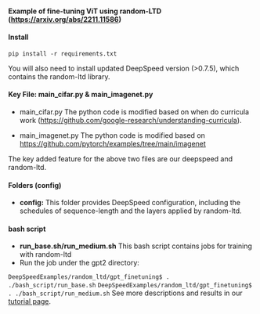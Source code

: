 #### Example of fine-tuning ViT using random-LTD (https://arxiv.org/abs/2211.11586)

#### Install

``pip install -r requirements.txt``

You will also need to install updated DeepSpeed version (>0.7.5), which contains the random-ltd library.

#### Key File: main_cifar.py & main_imagenet.py

* main_cifar.py The python code is modified based on when do curricula work (https://github.com/google-research/understanding-curricula). 

* main_imagenet.py The python code is modified based on  https://github.com/pytorch/examples/tree/main/imagenet

The key added feature for the above two files are our deepspeed and random-ltd.
#### Folders (config)

* **config:** This folder provides DeepSpeed configuration, including the schedules of sequence-length and the layers applied by random-ltd.

#### bash script

* **run_base.sh/run_medium.sh**  This bash script contains jobs for training with random-ltd
* Run the job under the gpt2 directory:

 ``DeepSpeedExamples/random_ltd/gpt_finetuning$ . ./bash_script/run_base.sh``
 ``DeepSpeedExamples/random_ltd/gpt_finetuning$ . ./bash_script/run_medium.sh``
 See more descriptions and results in our [tutorial page](https://www.deepspeed.ai/).
